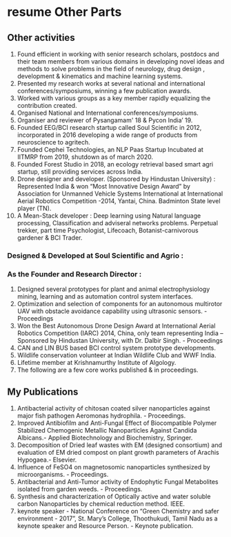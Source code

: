 # resume Other Parts
## Other activities

1. Found efficient in working with senior research scholars, postdocs and their team members from various domains in developing novel ideas and methods to solve problems in the field of neurology, drug design , development & kinematics and machine learning systems.
2. Presented my research works at several national and international conferences/symposiums, winning a few publication awards.
3. Worked with various groups as a key member rapidly equalizing the contribution created.
4. Organised National and International conferences/symposiums.
5. Organiser and reviewer of Pysangamam' 18 & Pycon India’ 19.
6. Founded EEG/BCI research startup called Soul Scientific in 2012, incorporated in 2016 developing a wide range of products from neuroscience to agritech.
7. Founded Cephei Technologies, an NLP Paas Startup Incubated at IITMRP from 2019, shutdown as of march 2020.
8. Founded Forest Studio in 2018, an ecology retrieval based smart agri startup, still providing services across India.
9. Drone designer and developer. (Sponsored by Hindustan University) : Represented India & won “Most Innovative Design Award” by Association for Unmanned Vehicle Systems International at International Aerial Robotics Competition -2014, Yantai, China.
Badminton State level player (TN).
10. A Mean-Stack developer :  Deep learning using Natural language processing, Classification and adviseral networks problems.
Perpetual trekker, part time Psychologist, Lifecoach, Botanist-carnivorous gardener & BCI Trader.

### Designed & Developed at Soul Scientific and Agrio :
### As the Founder and Research Director :


1. Designed several prototypes for plant and animal electrophysiology mining, learning and as automation control system interfaces.
2. Optimization and selection of components for an autonomous multirotor UAV with obstacle avoidance capability using ultrasonic sensors. - Proceedings
3. Won the Best Autonomous Drone Design Award at International Aerial Robotics Competition (IARC) 2014, China, only team representing India – Sponsored by Hindustan University, with Dr. Dalbir Singh. - Proceedings
4. CAN and LIN BUS based BCI control system prototype developments.
5. Wildlife conservation volunteer at Indian Wildlife Club and WWF India.
6. Lifetime member at Krishnamurthy Institute of Algology.
7. The following are a few core works published & in proceedings.

## My Publications 

1. Antibacterial activity of chitosan coated silver nanoparticles against major fish pathogen Aeromonas hydrophila. - Proceedings.
2. Improved Antibiofilm and Anti-Fungal Effect of Biocompatible Polymer Stabilized Chemogenic Metallic Nanoparticles Against Candida Albicans.-  Applied Biotechnology and Biochemistry, Springer.
3. Decomposition of Dried leaf wastes with EM (designed consortium) and evaluation of EM dried compost on plant growth parameters of Arachis Hypogaea.- Elsevier.
4. Influence of FeSO4 on magnetosomic nanoparticles synthesized by microorganisms. - Proceedings.
5. Antibacterial and Anti-Tumor activity of Endophytic Fungal Metabolites isolated from garden weeds. - Proceedings.
6. Synthesis and characterization of Optically active and water soluble carbon Nanoparticles by chemical reduction method. IEEE.
7. keynote speaker - National Conference on “Green Chemistry and safer environment - 2017”, St. Mary’s College, Thoothukudi, Tamil Nadu as a keynote speaker and Resource Person.  - Keynote publication.
